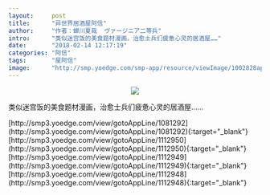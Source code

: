 ```yaml
---
layout:     post
title:      "异世界居酒屋阿信"
author:     "作者：蝉川夏哉  ヴァージニア二等兵"
intro:      "类似迷宫饭的美食题材漫画，治愈士兵们疲惫心灵的居酒屋……"
date:       "2018-02-14 12:17:19"
categories: "阿信"
tags:       "屋阿信"
image:      "http://smp.yoedge.com/smp-app/resource/viewImage/1002828appline.png"
---
```

<div style="text-align: center">
<p><img src="http://smp.yoedge.com/smp-app/resource/viewImage/1002828appline.png"/></p>
</div>
<p class="post-meta">
<span>类似迷宫饭的美食题材漫画，治愈士兵们疲惫心灵的居酒屋……</span>
</p>
[http://smp3.yoedge.com/view/gotoAppLine/1081292](http://smp3.yoedge.com/view/gotoAppLine/1081292){:target="_blank"}
[http://smp3.yoedge.com/view/gotoAppLine/1112950](http://smp3.yoedge.com/view/gotoAppLine/1112950){:target="_blank"}
[http://smp3.yoedge.com/view/gotoAppLine/1112949](http://smp3.yoedge.com/view/gotoAppLine/1112949){:target="_blank"}
[http://smp3.yoedge.com/view/gotoAppLine/1112948](http://smp3.yoedge.com/view/gotoAppLine/1112948){:target="_blank"}


